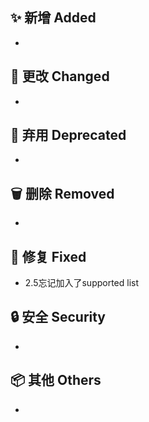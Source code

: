 ## ✨ 新增 Added

-

## 🔧 更改 Changed

-

## 🚨 弃用 Deprecated

-

## 🗑️ 删除 Removed

-

## 🐛 修复 Fixed

- 2.5忘记加入了supported list

## 🔒 安全 Security

-

## 📦 其他 Others

-